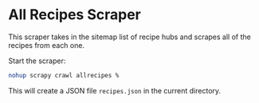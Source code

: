# All Recipes Scraper

This scraper takes in the sitemap list of recipe hubs and scrapes all of the recipes from each one.

Start the scraper:

```bash
nohup scrapy crawl allrecipes %
```

This will create a JSON file `recipes.json` in the current directory.
